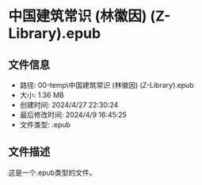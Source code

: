 ﻿# 中国建筑常识 (林徽因) (Z-Library).epub

## 文件信息
- 路径: 00-temp\中国建筑常识 (林徽因) (Z-Library).epub
- 大小: 1.36 MB
- 创建时间: 2024/4/27 22:30:24
- 最后修改时间: 2024/4/9 16:45:25
- 文件类型: .epub

## 文件描述
这是一个.epub类型的文件。

